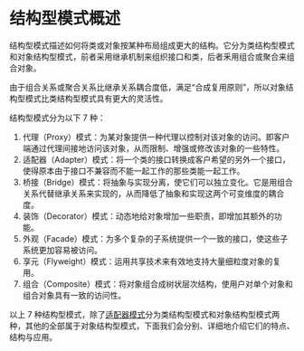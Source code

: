 # 结构型模式概述

结构型模式描述如何将类或对象按某种布局组成更大的结构。它分为类结构型模式和对象结构型模式，前者采用继承机制来组织接口和类，后者釆用组合或聚合来组合对象。



由于组合关系或聚合关系比继承关系耦合度低，满足“合成复用原则”，所以对象结构型模式比类结构型模式具有更大的灵活性。



结构型模式分为以下 7 种：

1.  代理（Proxy）模式：为某对象提供一种代理以控制对该对象的访问。即客户端通过代理间接地访问该对象，从而限制、增强或修改该对象的一些特性。
2.  适配器（Adapter）模式：将一个类的接口转换成客户希望的另外一个接口，使得原本由于接口不兼容而不能一起工作的那些类能一起工作。
3.  桥接（Bridge）模式：将抽象与实现分离，使它们可以独立变化。它是用组合关系代替继承关系来实现的，从而降低了抽象和实现这两个可变维度的耦合度。
4.  装饰（Decorator）模式：动态地给对象增加一些职责，即增加其额外的功能。
5.  外观（Facade）模式：为多个复杂的子系统提供一个一致的接口，使这些子系统更加容易被访问。
6.  享元（Flyweight）模式：运用共享技术来有效地支持大量细粒度对象的复用。
7.  组合（Composite）模式：将对象组合成树状层次结构，使用户对单个对象和组合对象具有一致的访问性。



以上 7 种结构型模式，除了[适配器模式](http://c.biancheng.net/view/1361.html)分为类结构型模式和对象结构型模式两种，其他的全部属于对象结构型模式，下面我们会分别、详细地介绍它们的特点、结构与应用。